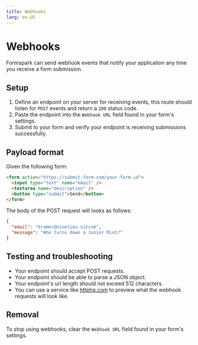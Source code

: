 ```yaml
---
title: Webhooks
lang: en-US
---
```


# Webhooks

Formspark can send webhook events that notify your application any time you receive a form submission.

## Setup

1. Define an endpoint on your server for receiving events, this route should listen for `POST` events and return a `200` status code.
2. Paste the endpoint into the `Webhook URL` field found in your form's settings.
3. Submit to your form and verify your endpoint is receiving submissions successfully.

## Payload format

Given the following form:

```html
<form action="https://submit-form.com/your-form-id">
  <input type="text" name="email" />
  <textarea name="description" />
  <button type="submit">Send</button>
</form>
```

The body of the POST request will looks as follows:

```json
{
  "email": "kramer@nineties.sitcom",
  "message": "Who turns down a Junior Mint?"
}
```

## Testing and troubleshooting

- Your endpoint should accept POST requests.
- Your endpoint should be able to parse a JSON object.
- Your endpoint's url length should not exceed 512 characters.
- You can use a service like [httphq.com](https://httphq.com) to preview what the webhook requests will look like.

## Removal

To stop using webhooks, clear the `Webhook URL` field found in your form's settings.
